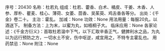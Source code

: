 序号：20430
名称：杜若丸
组成：杜若、藿香、白术、橘皮、干姜、木香、人参、厚朴、瞿麦、桂心、薄荷、女萎、茴香、吴茱萸、鸡舌香各等分。
出处：《千金》卷二十。
主治：霍乱。
加减：None
功效：None
用法用量：每服20丸，以酒送下。
制备方法：上为末，以蜜为丸，如梧桐子大。
临床应用：None
各家论述：《千金方衍义》：首取杜若温中下气，以下汇取辛香正气，健脾利水之品，为丸以为远行预防之方，一切水土不安，伤中呕逆，咸宜用之，不特专主霍乱也。
用药禁忌：None
附注：None
